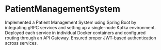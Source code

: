 # PatientManagementSystem
Implemented a Patient Management System using Spring Boot by integrating gRPC services and setting up a single-node Kafka environment. Deployed each service in individual Docker containers and configured routing through an API Gateway. Ensured proper JWT-based authentication across services.
